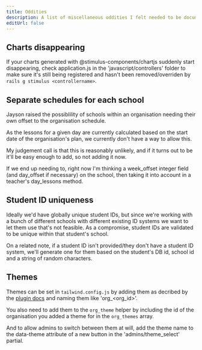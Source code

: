 ```yaml
---
title: Oddities
description: A list of miscellaneous oddities I felt needed to be documented
editUrl: false
---
```


## Charts disappearing

If your charts generated with @stimulus-components/chartjs suddenly start disappearing, check application.js in the 'javascript/controllers' folder to make sure it's still being registered and hasn't been removed/overriden by `rails g stimulus <controllername>`.

## Separate schedules for each school

Jayson raised the possiblility of schools within an organisation needing their own offset to the organisation schedule.

As the lessons for a given day are currently calculated based on the start date of the organisation's plan, we currently don't have a way to allow this.

My judgement call is that this is reasonably unlikely, and if it turns out to be it'll be easy enough to add, so not adding it now.

If we end up needing to, right now I'm thinking a week_offset integer field (and day_offset if necessary) on the school, then taking it into account in a teacher's day_lessons method.

## Student ID uniqueness

Ideally we'd have globally unique student IDs, but since we're working with a bunch of different schools with different existing ID systems we want to let them use that's not feasible. As a compromise, student IDs are validated to be unique within that student's school.

On a related note, if a student ID isn't provided/they don't have a student ID system, we'll generate one for them based on the student's DB id, school id and a string of random characters.

## Themes

Themes can be set in `tailwind.config.js` by adding them as decribed by the [plugin docs](https://github.com/crswll/tailwindcss-theme-swapper) and naming them like 'org\_<org_id>'.

You also need to add them to the `org_theme` helper by including the id of the organisation you added a theme for in the `org_themes` array.

And to allow admins to switch between them at will, add the theme name to the data-theme attribute of a new button in the 'admins/theme_select' partial.
